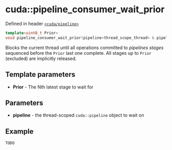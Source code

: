 # cuda::**pipeline_consumer_wait_prior**

Defined in header [`<cuda/pipeline>`](../headers/pipeline.md)

```c++
template<uint8_t Prior>
void pipeline_consumer_wait_prior(pipeline<thread_scope_thread> & pipeline);
```

Blocks the current thread until all operations committed to _pipelines stages_ sequenced before the `Prior` last one complete. All stages up to `Prior` (excluded)
are implicitly released.

## Template parameters

* **Prior** - The Nth latest stage to wait for

## Parameters

* **pipeline** - the thread-scoped `cuda::pipeline` object to wait on

## Example

```c++
TODO
```